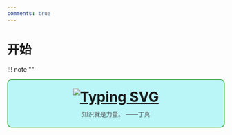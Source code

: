 ```yaml
---
comments: true
---
```

# 开始

!!! note "" 
    <div style="border: 2px solid #4CAF50; border-radius: 10px; padding: 20px; background-color: #baf6f8; text-align: center;">
        <div style="font-size: 32px; font-weight: bold; margin-bottom: 10px;">
            [![Typing SVG](https://readme-typing-svg.demolab.com?font=LXGW+WenKai+Screen+GB+Screen&weight=700&size=27&pause=1000&color=000000&background=FFC18800&center=true&vCenter=true&width=435&lines=%E3%80%8E%E6%88%91%E6%AD%A3%E5%9C%A8%E5%8A%AA%E5%8A%9B%E5%AD%A6%E4%B9%A0%E3%80%8F)](https://git.io/typing-svg)
        </div>
        <div style="font-size: 14px; color: #555;">
            知识就是力量。 ——丁真
        </div>
    </div>

